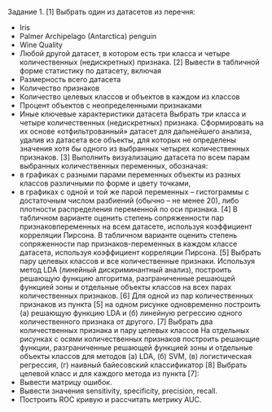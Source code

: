 Задание 1.
[1] Выбрать один из датасетов из перечня:
- Iris
- Palmer Archipelago (Antarctica) penguin
- Wine Quality
- Любой другой датасет, в котором есть три класса и четыре
количественных (недискретных) признака.
[2] Вывести в табличной форме статистику по датасету, включая
- Размерность всего датасета
- Количество признаков
- Количество целевых классов и объектов в каждом из классов
- Процент объектов с неопределенными признаками
- Иные ключевые характеристики датасета
Выбрать три класса и четыре количественных (недискретных) признака.
Сформировать на их основе «отфильтрованный» датасет для дальнейшего
анализа, удалив из датасета все объекты, для которых не определены значения
хотя бы одного из выбранных четырех количественных признаков.
[3] Выполнить визуализацию датасета по всем парам выбранных количественных
переменных, обозначая:
- в графиках с разными парами переменных объекты из разных классов
различными по форме и цвету точками,
- в графиках с одной и той же парой переменных – гистограммы с достаточным
числом разбиений (обычно – не менее 20), либо плотности распределения
переменной по оси признака.
[4] В табличном варианте оценить степень сопряженности пар признаковпеременных на всем датасете, используя коэффициент корреляции Пирсона.
В табличном варианте оценить степень сопряженности пар признаков-переменных
в каждом классе датасета, используя коэффициент корреляции Пирсона.
[5] Выбрать пару целевых классов и все количественные признаки.
Используя метод LDA (линейный дискриминантный анализ), построить решающую
функцию алгоритма, разграниченные решающей функцией зоны и отдельные
объекты классов на всех парах количественных признаков.
[6] Для одной из пар количественных признаков из пункта [5] на одном рисунке
одновременно построить (а) решающую функцию LDA и (б) линейную регрессию
одного количественного признака от другого.
[7] Выбрать два количественных признака и пару целевых классов
На отдельных рисунках с осями количественных признаков построить решающие
функции, разграниченные решающей функцией зоны и отдельные объекты
классов для методов (а) LDA, (б) SVM, (в) логистическая регрессия, (г) наивный
байесовский классификатор
[8] Выбрать целевой класс и для каждого метода из пункта [7]:
- Вывести матрицу ошибок.
- Вывести значения sensitivity, specificity, precision, recall.
- Построить ROC кривую и рассчитать метрику AUC.
